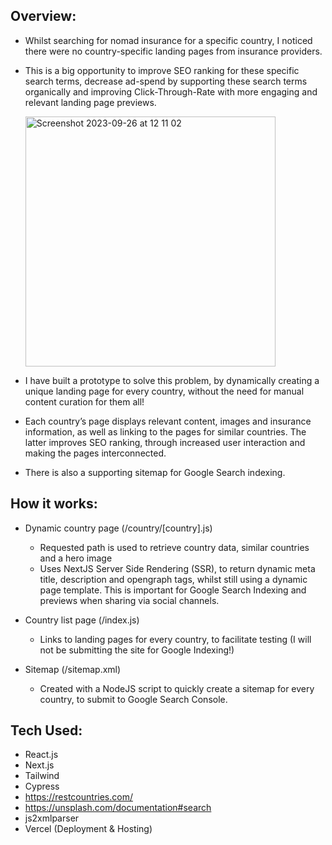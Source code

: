 
## Overview:

- Whilst searching for nomad insurance for a specific country, I noticed there were no country-specific landing pages from insurance providers.
- This is a big opportunity to improve SEO ranking for these specific search terms, decrease ad-spend by supporting these search terms organically and improving Click-Through-Rate with more engaging and relevant landing page previews.

  <img width="400" alt="Screenshot 2023-09-26 at 12 11 02" src="https://github.com/becmorrell/safety-flippers/assets/77584099/cad521ec-37f4-4411-8cd7-ddc919c558fb" alt="a search on google for nomad insurance barbados"><br>

- I have built a prototype to solve this problem, by dynamically creating a unique landing page for every country, without the need for manual content curation for them all!

- Each country’s page displays relevant content, images and insurance information, as well as linking to the pages for similar countries. The latter improves SEO ranking, through increased user interaction and making the pages interconnected.
  
- There is also a supporting sitemap for Google Search indexing.


## How it works:
- Dynamic country page (/country/[country].js)
    - Requested path is used to retrieve country data, similar countries and a hero image
    - Uses NextJS Server Side Rendering (SSR), to return dynamic meta title, description and opengraph tags, whilst still using a dynamic page template. This is important for Google Search Indexing and previews when sharing via social channels.

- Country list page (/index.js)
    - Links to landing pages for every country, to facilitate testing (I will not be submitting the site for Google Indexing!)

- Sitemap (/sitemap.xml)
    - Created with a NodeJS script to quickly create a sitemap for every country, to submit to Google Search Console.


## Tech Used:
- React.js
- Next.js
- Tailwind
- Cypress
- https://restcountries.com/
- https://unsplash.com/documentation#search
- js2xmlparser
- Vercel (Deployment & Hosting)
